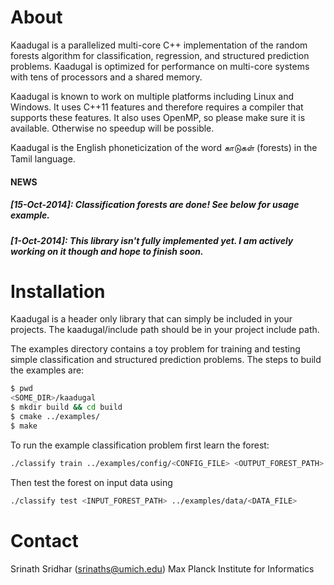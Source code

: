 # About

Kaadugal is a parallelized multi-core C++ implementation of the random forests
algorithm for classification, regression, and structured prediction problems.
Kaadugal is optimized for performance on multi-core systems with tens
of processors and a shared memory.

Kaadugal is known to work on multiple platforms including Linux and Windows.
It uses C++11 features and therefore requires a compiler that supports
these features. It also uses OpenMP, so please make sure it is available.
Otherwise no speedup will be possible.

Kaadugal is the English phoneticization of the word காடுகள் (forests)
in the Tamil language.

#### NEWS
##### [15-Oct-2014]: Classification forests are done! See below for usage example.
##### [1-Oct-2014]: This library isn't fully implemented yet. I am actively working on it though and hope to finish soon.

# Installation

Kaadugal is a header only library that can simply be included in your projects.
The kaadugal/include path should be in your project include path.

The examples directory contains a toy problem for training and testing simple
classification and structured prediction problems. The steps to build the
examples are:

```bash
$ pwd
<SOME_DIR>/kaadugal
$ mkdir build && cd build
$ cmake ../examples/
$ make
```

To run the example classification problem first learn the forest:

```bash
./classify train ../examples/config/<CONFIG_FILE> <OUTPUT_FOREST_PATH> ../examples/data/<DATA_FILE>
```

Then test the forest on input data using

```bash
./classify test <INPUT_FOREST_PATH> ../examples/data/<DATA_FILE>
```

# Contact

Srinath Sridhar (srinaths@umich.edu)
Max Planck Institute for Informatics
